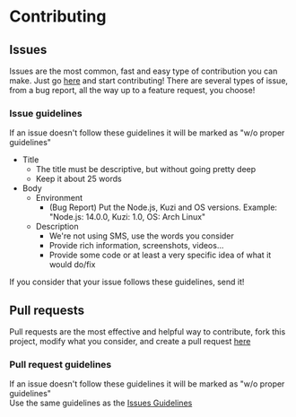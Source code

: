 # Contributing
## Issues
Issues are the most common, fast and easy type of contribution you can make. Just go [here](https://github.com/ezarcel/kuzi/issues) and start contributing! There are several types of issue, from a bug report, all the way up to a feature request, you choose!

### Issue guidelines
If an issue doesn't follow these guidelines it will be marked as "w/o proper guidelines"
* Title
    * The title must be descriptive, but without going pretty deep
    * Keep it about 25 words
* Body
    * Environment
        * (Bug Report) Put the Node.js, Kuzi and OS versions. Example: "Node.js: 14.0.0, Kuzi: 1.0, OS: Arch Linux"
    * Description
        * We're not using SMS, use the words you consider
        * Provide rich information, screenshots, videos...
        * Provide some code or at least a very specific idea of what it would do/fix

If you consider that your issue follows these guidelines, send it!

## Pull requests
Pull requests are the most effective and helpful way to contribute, fork this project, modify what you consider, and create a pull request [here](https://github.com/ezarcel/kuzi/pulls)

### Pull request guidelines
If an issue doesn't follow these guidelines it will be marked as "w/o proper guidelines"  
Use the same guidelines as the [Issues Guidelines](#issue-guidelines)